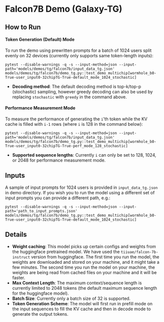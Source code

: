 # Falcon7B Demo (Galaxy-TG)

## How to Run

#### Token Generation (Default) Mode

To run the demo using prewritten prompts for a batch of 1024 users split evenly on 32 devices (currently only supports same token-length inputs):

`pytest --disable-warnings -q -s --input-method=json --input-path='models/demos/tg/falcon7b/input_data_tg.json' models/demos/tg/falcon7b/demo_tg.py::test_demo_multichip[wormhole_b0-True-user_input0-32chipTG-True-default_mode_1024_stochastic]`

- **Decoding method**: The default decoding method is top-k/top-p (stochastic) sampling, however greedy decoding can also be used by replacing `stochastic` with `greedy` in the command above.

#### Performance Measurement Mode

To measure the performance of generating the `i`'th token while the KV cache is filled with `i-1` rows (where `i` is 128 in the command below):

`pytest --disable-warnings -q -s --input-method=json --input-path='models/demos/tg/falcon7b/input_data_tg.json' models/demos/tg/falcon7b/demo_tg.py::test_demo_multichip[wormhole_b0-True-user_input0-32chipTG-True-perf_mode_128_stochastic]`

- **Supported sequence lengths**: Currently `i` can only be set to 128, 1024, or 2048 for performance measurement mode.

## Inputs

A sample of input prompts for 1024 users is provided in `input_data_tg.json` in demo directory. If you wish you to run the model using a different set of input prompts you can provide a different path, e.g.:

`pytest --disable-warnings -q -s --input-method=json --input-path='path_to_input_prompts.json' models/demos/tg/falcon7b/demo_tg.py::test_demo_multichip[wormhole_b0-True-user_input0-32chipTG-True-default_mode_1024_stochastic]`

## Details

- **Weight caching**: This model picks up certain configs and weights from the huggingface pretrained model. We have used the `tiiuae/falcon-7b-instruct` version from huggingface. The first time you run the model, the weights are downloaded and stored on your machine, and it might take a few minutes. The second time you run the model on your machine, the weights are being read from cached files on your machine and it will be faster.
- **Max Context Length**: The maximum context/sequence length is currently limited to 2048 tokens (the default maximum sequence length for the huggingface model).
- **Batch Size**: Currently only a batch size of 32 is supported.
- **Token Generation Scheme**: The model will first run in prefill mode on the input sequences to fill the KV cache and then in decode mode to generate the output tokens.
